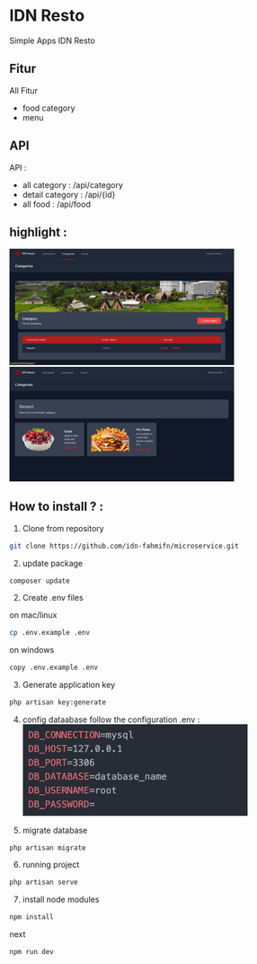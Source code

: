 # IDN Resto
Simple Apps IDN Resto

## Fitur
All Fitur
- food category
- menu

## API

API : 

- all category : /api/category
- detail category : /api/{id}
- all food : /api/food

## highlight : 
<img src="category.png" width="400" alt="highlight"> <br>
<img src="category-detail.png" width="400" alt="highlight">


## How to install ? : 

1. Clone from repository 

```bash
git clone https://github.com/idn-fahmifn/microservice.git
```

2. update package

```bash
composer update
```

2. Create .env files

on mac/linux

```bash
cp .env.example .env
```

on windows

```bash
copy .env.example .env
```

3. Generate application key

```bash
php artisan key:generate
```

4. config dataabase
follow the configuration .env :  
<img src="db.png" width="400" alt="highlight"> <br>

5. migrate database

```bash
php artisan migrate
```

6. running project

```bash
php artisan serve
```

7. install node modules

```bash
npm install
```

next

```bash
npm run dev
```






